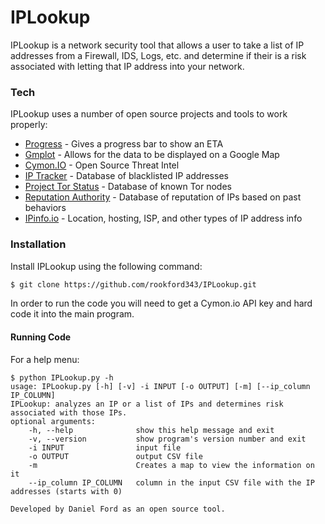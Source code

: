 # IPLookup

IPLookup is a network security tool that allows a user to take a list of IP addresses from a Firewall, IDS, Logs, etc. and determine if their is a risk associated with letting that IP address into your network.

### Tech

IPLookup uses a number of open source projects and tools to work properly:

* [Progress](https://github.com/verigak/progress) - Gives a progress bar to show an ETA
* [Gmplot](https://pypi.python.org/pypi/gmplot/1.0.5) - Allows for the data to be displayed on a Google Map
* [Cymon.IO](https://www.cymon.io) - Open Source Threat Intel
* [IP Tracker](http://www.ip-tracker.org/blacklist-check.php) - Database of blacklisted IP addresses
* [Project Tor Status](https://torstatus.blutmagie.de/tor_exit_query.php) - Database of known Tor nodes
* [Reputation Authority](http://www.reputationauthority.org/) - Database of reputation of IPs based on past behaviors
* [IPinfo.io](http://ipinfo.io/developers) - Location, hosting, ISP, and other types of IP address info

### Installation

Install IPLookup using the following command:

```sh
$ git clone https://github.com/rookford343/IPLookup.git
```

In order to run the code you will need to get a Cymon.io API key and hard code it into the main program.

#### Running Code
For a help menu:
```
$ python IPLookup.py -h
usage: IPLookup.py [-h] [-v] -i INPUT [-o OUTPUT] [-m] [--ip_column IP_COLUMN]
IPLookup: analyzes an IP or a list of IPs and determines risk associated with those IPs.
optional arguments:
    -h, --help              show this help message and exit
    -v, --version           show program's version number and exit
    -i INPUT                input file
    -o OUTPUT               output CSV file
    -m                      Creates a map to view the information on it
    --ip_column IP_COLUMN   column in the input CSV file with the IP addresses (starts with 0)

Developed by Daniel Ford as an open source tool.
```
